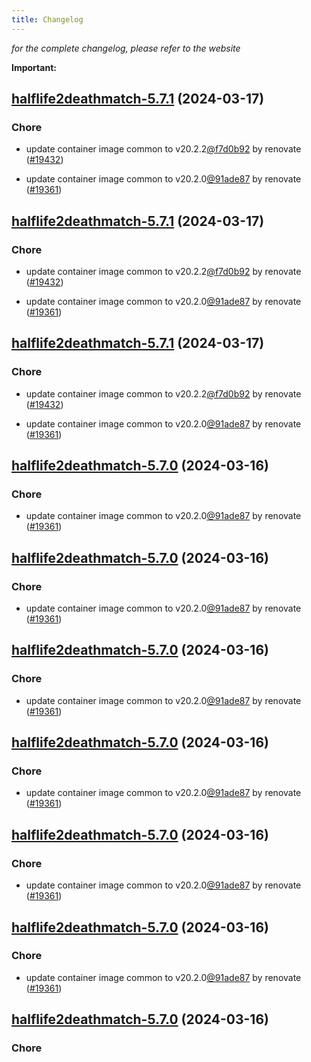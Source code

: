 ```yaml
---
title: Changelog
---
```



*for the complete changelog, please refer to the website*

**Important:**


## [halflife2deathmatch-5.7.1](https://github.com/truecharts/charts/compare/halflife2deathmatch-5.6.0...halflife2deathmatch-5.7.1) (2024-03-17)

### Chore



- update container image common to v20.2.2[@f7d0b92](https://github.com/f7d0b92) by renovate ([#19432](https://github.com/truecharts/charts/issues/19432))

- update container image common to v20.2.0[@91ade87](https://github.com/91ade87) by renovate ([#19361](https://github.com/truecharts/charts/issues/19361))


## [halflife2deathmatch-5.7.1](https://github.com/truecharts/charts/compare/halflife2deathmatch-5.6.0...halflife2deathmatch-5.7.1) (2024-03-17)

### Chore



- update container image common to v20.2.2[@f7d0b92](https://github.com/f7d0b92) by renovate ([#19432](https://github.com/truecharts/charts/issues/19432))

- update container image common to v20.2.0[@91ade87](https://github.com/91ade87) by renovate ([#19361](https://github.com/truecharts/charts/issues/19361))


## [halflife2deathmatch-5.7.1](https://github.com/truecharts/charts/compare/halflife2deathmatch-5.6.0...halflife2deathmatch-5.7.1) (2024-03-17)

### Chore



- update container image common to v20.2.2[@f7d0b92](https://github.com/f7d0b92) by renovate ([#19432](https://github.com/truecharts/charts/issues/19432))

- update container image common to v20.2.0[@91ade87](https://github.com/91ade87) by renovate ([#19361](https://github.com/truecharts/charts/issues/19361))


## [halflife2deathmatch-5.7.0](https://github.com/truecharts/charts/compare/halflife2deathmatch-5.6.0...halflife2deathmatch-5.7.0) (2024-03-16)

### Chore



- update container image common to v20.2.0[@91ade87](https://github.com/91ade87) by renovate ([#19361](https://github.com/truecharts/charts/issues/19361))


## [halflife2deathmatch-5.7.0](https://github.com/truecharts/charts/compare/halflife2deathmatch-5.6.0...halflife2deathmatch-5.7.0) (2024-03-16)

### Chore



- update container image common to v20.2.0[@91ade87](https://github.com/91ade87) by renovate ([#19361](https://github.com/truecharts/charts/issues/19361))


## [halflife2deathmatch-5.7.0](https://github.com/truecharts/charts/compare/halflife2deathmatch-5.6.0...halflife2deathmatch-5.7.0) (2024-03-16)

### Chore



- update container image common to v20.2.0[@91ade87](https://github.com/91ade87) by renovate ([#19361](https://github.com/truecharts/charts/issues/19361))


## [halflife2deathmatch-5.7.0](https://github.com/truecharts/charts/compare/halflife2deathmatch-5.6.0...halflife2deathmatch-5.7.0) (2024-03-16)

### Chore



- update container image common to v20.2.0[@91ade87](https://github.com/91ade87) by renovate ([#19361](https://github.com/truecharts/charts/issues/19361))


## [halflife2deathmatch-5.7.0](https://github.com/truecharts/charts/compare/halflife2deathmatch-5.6.0...halflife2deathmatch-5.7.0) (2024-03-16)

### Chore



- update container image common to v20.2.0[@91ade87](https://github.com/91ade87) by renovate ([#19361](https://github.com/truecharts/charts/issues/19361))


## [halflife2deathmatch-5.7.0](https://github.com/truecharts/charts/compare/halflife2deathmatch-5.6.0...halflife2deathmatch-5.7.0) (2024-03-16)

### Chore



- update container image common to v20.2.0[@91ade87](https://github.com/91ade87) by renovate ([#19361](https://github.com/truecharts/charts/issues/19361))


## [halflife2deathmatch-5.7.0](https://github.com/truecharts/charts/compare/halflife2deathmatch-5.6.0...halflife2deathmatch-5.7.0) (2024-03-16)

### Chore